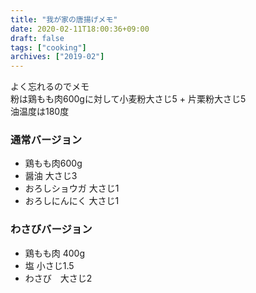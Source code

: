 ```yaml
---
title: "我が家の唐揚げメモ"
date: 2020-02-11T18:00:36+09:00
draft: false
tags: ["cooking"]
archives: ["2019-02"]
---
```

よく忘れるのでメモ   
粉は鶏もも肉600gに対して小麦粉大さじ5 + 片栗粉大さじ5   
油温度は180度
### 通常バージョン
- 鶏もも肉600g
- 醤油 大さじ3
- おろしショウガ 大さじ1
- おろしにんにく 大さじ1

### わさびバージョン
- 鶏もも肉 400g
- 塩 小さじ1.5
- わさび　大さじ2

